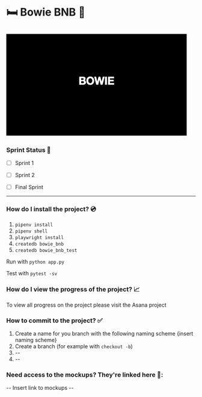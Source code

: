 # :bed: Bowie BNB :fork_and_knife:

![Gif Explaning the meaning behind b.o.w.i.e](team_resources/github_images/bowie_gif_6.gif?raw=true "Beds Over A Web Interface Everywhere")
---

### Sprint Status :running:

- [ ] Sprint 1
- [ ] Sprint 2
- [ ] Final Sprint


---
### How do I install the project? :cd:

1. `pipenv install`
2. `pipenv shell`
3. `playwright install`
4. `createdb bowie_bnb`
5. `createdb bowie_bnb_test`

Run with `python app.py`

Test with `pytest -sv`


### How do I view the progress of the project? :chart_with_upwards_trend:

To view all progress on the project please visit the Asana project

### How to commit to the project? :white_check_mark:

1. Create a name for you branch with the following naming scheme {insert naming scheme}
1. Create a branch (for example with `checkout -b`)
2. <to add step> --
3. <to add step> --


### Need access to the mockups? They're linked here :art::

-- Insert link to mockups --



[^1]: *A Team Bowie Project*